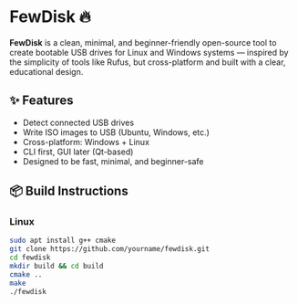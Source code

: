# FewDisk 🔥

**FewDisk** is a clean, minimal, and beginner-friendly open-source tool to create bootable USB drives for Linux and Windows systems — inspired by the simplicity of tools like Rufus, but cross-platform and built with a clear, educational design.

## ✨ Features
- Detect connected USB drives
- Write ISO images to USB (Ubuntu, Windows, etc.)
- Cross-platform: Windows + Linux
- CLI first, GUI later (Qt-based)
- Designed to be fast, minimal, and beginner-safe

## 📦 Build Instructions

### Linux
```bash
sudo apt install g++ cmake
git clone https://github.com/yourname/fewdisk.git
cd fewdisk
mkdir build && cd build
cmake ..
make
./fewdisk
